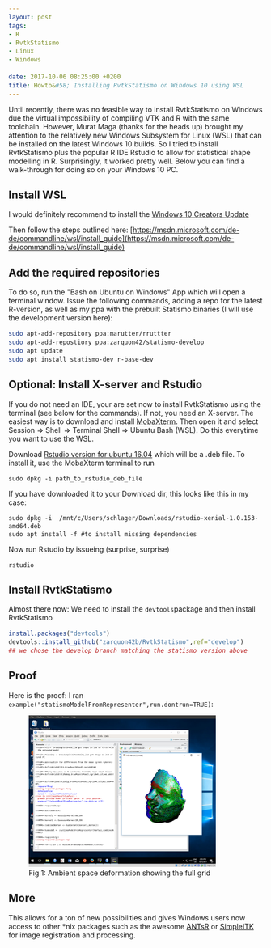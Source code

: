 ```yaml
---
layout: post
tags: 
- R 
- RvtkStatismo
- Linux
- Windows

date: 2017-10-06 08:25:00 +0200
title: Howto&#58; Installing RvtkStatismo on Windows 10 using WSL
---
```


Until recently, there was no feasible way to install RvtkStatismo on Windows due the virtual impossibility of compiling VTK and R with the same toolchain. However, Murat Maga (thanks for the heads up) brought my attention to the relatively new  Windows Subsystem for Linux (WSL) that can be installed on the latest Windows 10 builds. So I tried to install RvtkStatismo plus the popular R IDE Rstudio to allow for statistical shape modelling in R. Surprisingly, it worked pretty well. Below you can find a walk-through for doing so on your Windows 10 PC.


## Install WSL

I would definitely recommend to install the [Windows 10 Creators Update](https://support.microsoft.com/de-de/help/4028685/windows-get-the-windows-10-creators-update)

Then follow the steps outlined here: [https://msdn.microsoft.com/de-de/commandline/wsl/install_guide](https://msdn.microsoft.com/de-de/commandline/wsl/install_guide)

## Add the required repositories

To do so, run the "Bash on Ubuntu on Windows" App which will open a terminal window. Issue the following commands, adding a repo for the latest R-version, as well as my ppa with the prebuilt Statismo binaries (I will use the development version here):

```bash
sudo apt-add-repository ppa:marutter/rruttter
sudo apt-add-repostiory ppa:zarquon42/statismo-develop
sudo apt update
sudo apt install statismo-dev r-base-dev
```

## Optional: Install X-server and Rstudio

If you do not need an IDE, your are set now to install RvtkStatismo using the terminal (see below for the commands). If not, you need an X-server. The easiest way is to download and install [MobaXterm](https://mobaxterm.mobatek.net/download-home-edition.html). Then open it and select Session => Shell => Terminal Shell => Ubuntu Bash (WSL). Do this everytime you want to use the WSL.

Download [Rstudio version for ubuntu 16.04](https://www.rstudio.com/products/rstudio/download/) which will be a .deb file. To install it, use the MobaXterm terminal to run

```
sudo dpkg -i path_to_rstudio_deb_file 
```

If you have downloaded it to your Download dir, this looks like this in my case:


```
sudo dpkg -i  /mnt/c/Users/schlager/Downloads/rstudio-xenial-1.0.153-amd64.deb
sudo apt install -f #to install missing dependencies

```

Now run Rstudio by issueing (surprise, surprise)

```
rstudio
```

## Install RvtkStatismo

Almost there now: We need to install the `devtools`package and then install RvtkStatismo

```r
install.packages("devtools")
devtools::install_github("zarquon42b/RvtkStatismo",ref="develop") 
## we chose the develop branch matching the statismo version above
```

## Proof

Here is the proof: I ran `example("statismoModelFromRepresenter",run.dontrun=TRUE)`: 
<a id="Fig1"></a>
<figure class="center">
    <img rel="zoom" src="/resources/images/Win10WSL.png" alt="initial state" height="300" > 
    <figcaption>Fig 1: Ambient space deformation showing the full grid</figcaption>
</figure> 


## More

This allows for a ton of new possibilities and gives Windows users now access to other *nix packages such as the awesome [ANTsR](https://github.com/ANTsX/ANTsR) or [SimpleITK](https://github.com/SimpleITK/SimpleITK) for image registration and processing. 
